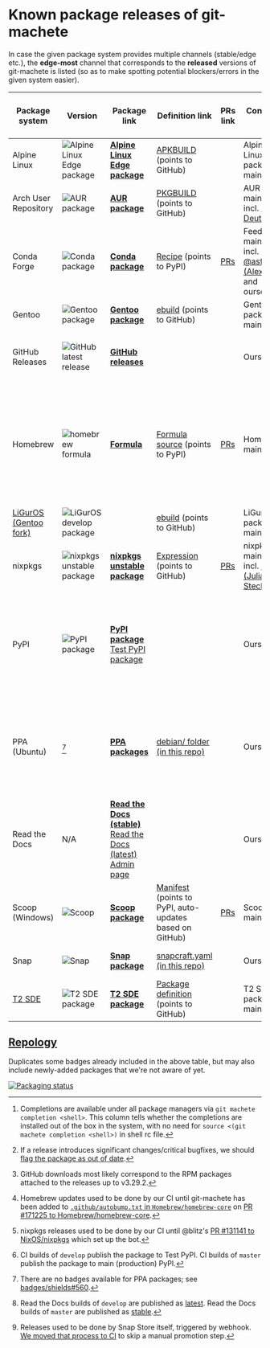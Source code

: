 # Known package releases of git-machete

In case the given package system provides multiple channels (stable/edge etc.),
the **edge-most** channel that corresponds to the **released** versions of git-machete is listed
(so as to make spotting potential blockers/errors in the given system easier).

| Package system                                      | Version                                                                                                         | Package link                                                                                                                                                                                                              | Definition link                                                                                                                            | PRs link                                                                     | Controlled by                                                                               | Released by                                                                                                                                                                           | Installs completions [^0] and/or man page? | Downloads, last modified etc.                                                                                                                                                                                                                                                                                         |
|-----------------------------------------------------|-----------------------------------------------------------------------------------------------------------------|---------------------------------------------------------------------------------------------------------------------------------------------------------------------------------------------------------------------------|--------------------------------------------------------------------------------------------------------------------------------------------|------------------------------------------------------------------------------|---------------------------------------------------------------------------------------------|---------------------------------------------------------------------------------------------------------------------------------------------------------------------------------------|--------------------------------------------|-----------------------------------------------------------------------------------------------------------------------------------------------------------------------------------------------------------------------------------------------------------------------------------------------------------------------|
| Alpine Linux                                        | ![Alpine Linux Edge package](https://repology.org/badge/version-for-repo/alpine_edge/git-machete.svg?header=)   | [**Alpine Linux Edge package**](https://pkgs.alpinelinux.org/package/edge/community/x86/git-machete)                                                                                                                      | [APKBUILD](https://git.alpinelinux.org/aports/tree/community/git-machete/APKBUILD) (points to GitHub)                                      |                                                                              | Alpine Linux package maintainers                                                            | Alpine Linux package maintainers                                                                                                                                                      | bash, fish, zsh                            |                                                                                                                                                                                                                                                                                                                       |
| Arch User Repository                                | ![AUR package](https://img.shields.io/aur/version/git-machete.svg?label=)                                       | [**AUR package**](https://aur.archlinux.org/packages/git-machete)                                                                                                                                                         | [PKGBUILD](https://aur.archlinux.org/cgit/aur.git/tree/PKGBUILD?h=git-machete) (points to GitHub)                                          |                                                                              | AUR maintainers, incl. [Ila&iuml; Deutel](https://github.com/ilai-deutel)                   | AUR maintainers[^1]                                                                                                                                                                   | bash, fish, zsh                            | ![AUR last modified](https://img.shields.io/aur/last-modified/git-machete.svg)                                                                                                                                                                                                                                        |
| Conda Forge                                         | ![Conda package](https://img.shields.io/conda/vn/conda-forge/git-machete.svg?label=)                            | [**Conda package**](https://anaconda.org/conda-forge/git-machete)                                                                                                                                                         | [Recipe](https://github.com/conda-forge/git-machete-feedstock/blob/main/recipe/meta.yaml) (points to PyPI)                                 | [PRs](https://github.com/conda-forge/git-machete-feedstock/pulls?q=is%3Apr)  | Feedstock maintainers, incl. [@asford (Alex Ford)](https://github.com/asford) and ourselves | Feedstock GitHub bot                                                                                                                                                                  | -                                          | ![Conda downloads](https://img.shields.io/conda/dn/conda-forge/git-machete.svg)                                                                                                                                                                                                                                       |
| Gentoo                                              | ![Gentoo package](https://repology.org/badge/version-for-repo/gentoo/git-machete.svg?header=)                   | [**Gentoo package**](https://packages.gentoo.org/packages/dev-vcs/git-machete)                                                                                                                                            | [ebuild](https://gitweb.gentoo.org/repo/gentoo.git/tree/dev-vcs/git-machete) (points to GitHub)                                            |                                                                              | Gentoo package maintainers                                                                  | Gentoo package maintainers                                                                                                                                                            | bash, fish, zsh                            |                                                                                                                                                                                                                                                                                                                       |
| GitHub Releases                                     | ![GitHub latest release](https://img.shields.io/github/v/release/VirtusLab/git-machete?label=)                  | [**GitHub releases**](https://github.com/VirtusLab/git-machete/releases)                                                                                                                                                  |                                                                                                                                            |                                                                              | Ourselves                                                                                   | Our CI on `master` builds                                                                                                                                                             | -                                          | ![GitHub releases total downloads](https://img.shields.io/github/downloads/VirtusLab/git-machete/total)[^2]                                                                                                                                                                                                           |
| Homebrew                                            | ![homebrew formula](https://img.shields.io/homebrew/v/git-machete.svg?label=)                                   | [**Formula**](https://formulae.brew.sh/formula/git-machete)                                                                                                                                                               | [Formula source](https://github.com/Homebrew/homebrew-core/blob/master/Formula/g/git-machete.rb) (points to PyPI)                          | [PRs](https://github.com/Homebrew/homebrew-core/pulls?q=is%3Apr+git-machete) | Homebrew maintainers                                                                        | [BrewTestBot](https://github.com/BrewTestBot) [^3]                                                                                                                                    | bash, fish, zsh + man page                 | ![homebrew formula monthly downloads](https://img.shields.io/homebrew/installs/dm/git-machete.svg) <br/> ![homebrew formula quarterly downloads](https://img.shields.io/homebrew/installs/dq/git-machete.svg) <br/> ![homebrew formula yearly downloads](https://img.shields.io/homebrew/installs/dy/git-machete.svg) |
| [LiGurOS (Gentoo fork)](https://liguros.gitlab.io/) | ![LiGurOS develop package](https://repology.org/badge/version-for-repo/liguros_develop/git-machete.svg?header=) |                                                                                                                                                                                                                           | [ebuild](https://gitlab.com/liguros/liguros-repo/-/tree/develop/dev-vcs/git-machete) (points to GitHub)                                    |                                                                              | LiGurOS package maintainers                                                                 | LiGurOS package maintainers                                                                                                                                                           | bash, fish, zsh                            |                                                                                                                                                                                                                                                                                                                       |
| nixpkgs                                             | ![nixpkgs unstable package](https://repology.org/badge/version-for-repo/nix_unstable/git-machete.svg?header=)   | [**nixpkgs unstable package**](https://search.nixos.org/packages?channel=unstable&show=git-machete&query=git-machete)                                                                                                     | [Expression](https://github.com/NixOS/nixpkgs/blob/master/pkgs/applications/version-management/git-machete/default.nix) (points to GitHub) | [PRs](https://github.com/NixOS/nixpkgs/pulls?q=is%3Apr+git-machete)          | nixpkgs maintainers, incl. [@blitz (Julian Stecklina)](https://github.com/blitz)            | [@r-ryantm bot](https://github.com/r-ryantm) ([logs](https://r.ryantm.com/log/git-machete/))[^4]                                                                                      | bash, fish, zsh                            |                                                                                                                                                                                                                                                                                                                       |
| PyPI                                                | ![PyPI package](https://img.shields.io/pypi/v/git-machete.svg?label=)                                           | [**PyPI package**](https://pypi.org/project/git-machete) <br/> [Test PyPI package](https://test.pypi.org/project/git-machete)                                                                                             |                                                                                                                                            |                                                                              | Ourselves                                                                                   | Our CI on `master` builds[^5]                                                                                                                                                         | -                                          | ![PyPI daily downloads](https://img.shields.io/pypi/dd/git-machete.svg) <br/> ![PyPI weekly downloads](https://img.shields.io/pypi/dw/git-machete.svg) <br/> ![PyPI monthly downloads](https://img.shields.io/pypi/dm/git-machete.svg) <br/> ![PyPI wheel?](https://img.shields.io/pypi/wheel/git-machete.svg)        |
| PPA (Ubuntu)                                        | [^6]                                                                                                            | [**PPA packages**](https://launchpad.net/~virtuslab/+archive/ubuntu/git-machete/+packages)                                                                                                                                | [debian/ folder (in this repo)](debian)                                                                                                    |                                                                              | Ourselves                                                                                   | Our CI on `master` builds (uploads source package), then Launchpad build system (see [builds](https://launchpad.net/~virtuslab/+archive/ubuntu/git-machete/+builds?&build_state=all)) | -                                          |                                                                                                                                                                                                                                                                                                                       |
| Read the Docs                                       | N/A                                                                                                             | [**Read the Docs (stable)**](https://git-machete.readthedocs.io/en/stable) <br/> [Read the Docs (latest)](https://git-machete.readthedocs.io/en/latest) <br/> [Admin page](https://readthedocs.org/projects/git-machete/) |                                                                                                                                            |                                                                              | Ourselves                                                                                   | Read the Docs itself (see [builds](https://readthedocs.org/projects/git-machete/builds)), triggered by GitHub webhook [^7]                                                            | N/A                                        | ![Read the Docs build status](https://readthedocs.org/projects/git-machete/badge/?version=stable)                                                                                                                                                                                                                     |
| Scoop (Windows)                                     | ![Scoop](https://img.shields.io/scoop/v/git-machete?label=)                                                     | [**Scoop package**](https://scoop.sh/#/apps?q=git-machete)                                                                                                                                                                | [Manifest](https://github.com/ScoopInstaller/Main/blob/master/bucket/git-machete.json) (points to PyPI, auto-updates based on GitHub)      | [PRs](https://github.com/ScoopInstaller/Main/pulls?q=is%3Apr+git-machete)    | Scoop maintainers                                                                           | Scoop itself (thanks to `autoupdate` attribute in manifest)                                                                                                                           | -                                          |                                                                                                                                                                                                                                                                                                                       |
| Snap                                                | ![Snap](https://img.shields.io/snapcraft/v/git-machete/latest/stable?label=)                                    | [**Snap package**](https://snapcraft.io/git-machete)                                                                                                                                                                      | [snapcraft.yaml (in this repo)](snap/snapcraft.yaml)                                                                                       |                                                                              | Ourselves                                                                                   | Our CI on `master` builds[^8]                                                                                                                                                         | -                                          |                                                                                                                                                                                                                                                                                                                       |
| [T2 SDE](https://t2sde.org/)                        | ![T2 SDE package](https://repology.org/badge/version-for-repo/t2/git-machete.svg?header=)                       | [**T2 SDE package**](https://t2sde.org/packages/git-machete)                                                                                                                                                              | [Package definition](http://svn.exactcode.de/t2/trunk/package/contrib/git-machete/) (points to GitHub)                                     |                                                                              | T2 SDE package maintainers                                                                  | T2 SDE package maintainers                                                                                                                                                            | -                                          |                                                                                                                                                                                                                                                                                                                       |

[^0]: Completions are available under all package managers via `git machete completion <shell>`.
      This column tells whether the completions are installed out of the box in the system, with no need for `source <(git machete completion <shell>)` in shell rc file.

[^1]: If a release introduces significant changes/critical bugfixes, we should [flag the package as out of date](https://aur.archlinux.org/pkgbase/git-machete/flag).

[^2]: GitHub downloads most likely correspond to the RPM packages attached to the releases up to v3.29.2.

[^3]: Homebrew updates used to be done by our CI until git-machete has been added to [`.github/autobump.txt` in `Homebrew/homebrew-core`](https://github.com/Homebrew/homebrew-core/blob/master/.github/autobump.txt)
      on [PR #171225 to Homebrew/homebrew-core](https://github.com/Homebrew/homebrew-core/pull/171225/files#diff-895127b46978b016c724afe1fe53341d3d25253eead3b82d796b9bd72aa0c9a9R840).

[^4]: nixpkgs releases used to be done by our CI until @blitz's [PR #131141 to NixOS/nixpkgs](https://github.com/NixOS/nixpkgs/pull/131141) which set up the bot.

[^5]: CI builds of `develop` publish the package to Test PyPI.
      CI builds of `master`  publish the package to main (production) PyPI.

[^6]: There are no badges available for PPA packages; see [badges/shields#560](https://github.com/badges/shields/issues/560).

[^7]: Read the Docs builds of `develop` are published as [latest](https://git-machete.readthedocs.io/en/latest).
      Read the Docs builds of `master`  are published as [stable](https://git-machete.readthedocs.io/en/stable).

[^8]: Releases used to be done by Snap Store itself, triggered by webhook. [We moved that process to CI](https://github.com/VirtusLab/git-machete/issues/436) to skip a manual promotion step.

## [Repology](https://repology.org/project/git-machete/versions)

Duplicates some badges already included in the above table,
but may also include newly-added packages that we're not aware of yet.

[![Packaging status](https://repology.org/badge/vertical-allrepos/git-machete.svg)](https://repology.org/project/git-machete/versions)
